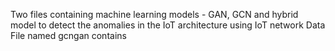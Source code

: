 Two files containing machine learning models - GAN, GCN and hybrid model to detect the anomalies in the IoT architecture using IoT network Data
File named gcngan contains 
